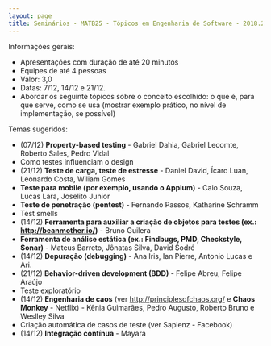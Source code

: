 ```yaml
---
layout: page
title: Seminários - MATB25 - Tópicos em Engenharia de Software - 2018.2
---
```


Informações gerais:

- Apresentações com duração de até 20 minutos
- Equipes de até 4 pessoas
- Valor: 3,0
- Datas: 7/12, 14/12 e 21/12.
- Abordar os seguinte tópicos sobre o conceito escolhido: o que é, para que serve, como se usa (mostrar exemplo prático, no nível de implementação, se possível)

Temas sugeridos:

- (07/12) **Property-based testing** - Gabriel Dahia, Gabriel Lecomte, Roberto Sales, Pedro Vidal
- Como testes influenciam o design
- (21/12) **Teste de carga, teste de estresse** - Daniel David, Ícaro Luan, Leonardo Costa, Wiliam Gomes
- **Teste para mobile (por exemplo, usando o Appium)** - Caio Souza, Lucas Lara, Joselito Junior 
- **Teste de penetração (pentest)** - Fernando Passos, Katharine Schramm
- Test smells
- (14/12) **Ferramenta para auxiliar a criação de objetos para testes (ex.: <http://beanmother.io/>)** - Bruno Guilera
- **Ferramenta de análise estática (ex.: Findbugs, PMD, Checkstyle, Sonar)** - Mateus Barreto, Jônatas Silva, David Sodré
- (14/12) **Depuração (debugging)** - Ana Iris, Ian Pierre, Antonio Lucas e Ari.
- (21/12) **Behavior-driven development (BDD)** - Felipe Abreu, Felipe Araújo
- Teste exploratório
- (14/12) **Engenharia de caos** (ver <http://principlesofchaos.org/> e **Chaos Monkey** - Netflix) - Kênia Guimarães, Pedro Augusto, Roberto Bruno e Weslley Silva
- Criação automática de casos de teste (ver Sapienz - Facebook)
- (14/12) **Integração contínua** - Mayara
